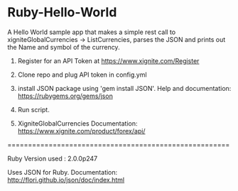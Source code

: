 Ruby-Hello-World
================

A Hello World sample app that makes a simple rest call to xigniteGlobalCurrencies -> ListCurrencies, parses the JSON and prints out the Name and symbol of the currency. 


1) Register for an API Token at https://www.xignite.com/Register

2) Clone repo and plug API token in config.yml

3) install JSON package using 'gem install JSON'.
	Help and documentation: https://rubygems.org/gems/json

4) Run script.

5) XigniteGlobalCurrencies Documentation: https://www.xignite.com/product/forex/api/


======================================================

Ruby Version used : 2.0.0p247

Uses JSON for Ruby. Documentation: 
	http://flori.github.io/json/doc/index.html